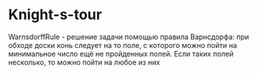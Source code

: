 # Knight-s-tour

WarnsdorffRule - решение задачи  помощью правила Варнсдорфа: при обходе доски конь следует на то поле, с которого можно пойти на минимальное число ещё не пройденных полей. Если таких полей несколько, то можно пойти на любое из них
